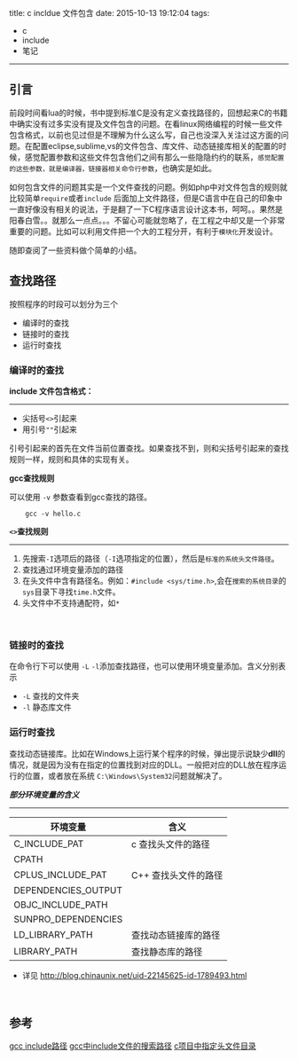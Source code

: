 title: c incldue 文件包含
date: 2015-10-13 19:12:04
tags:
- c
- include
- 笔记
---

## 引言
前段时间看lua的时候，书中提到标准C是没有定义查找路径的，回想起来C的书籍中确实没有过多实没有提及文件包含的问题。在看linux网络编程的时候一些文件包含格式，以前也见过但是不理解为什么这么写，自己也没深入关注过这方面的问题。在配置eclipse,sublime,vs的文件包含、库文件、动态链接库相关的配置的时候，感觉配置参数和这些文件包含他们之间有那么一些隐隐约约的联系，`感觉配置的这些参数，就是编译器，链接器相关命令行参数`，也确实是如此。

如何包含文件的问题其实是一个文件查找的问题。例如php中对文件包含的规则就比较简单`require`或者`include` 后面加上文件路径，但是C语言中在自己的印象中一直好像没有相关的说法，于是翻了一下C程序语言设计这本书，呵呵。。果然是阳春白雪。。就那么一点点。。。不留心可能就忽略了，在工程之中却又是一个非常重要的问题。比如可以利用文件把一个大的工程分开，有利于`模块化`开发设计。


随即查阅了一些资料做个简单的小结。




## 查找路径

按照程序的时段可以划分为三个

- 编译时的查找
- 链接时的查找
- 运行时查找


### 编译时的查找
**include 文件包含格式：**

------

- 尖括号`<>`引起来
- 用引号`""`引起来

引号引起来的首先在文件当前位置查找。如果查找不到，则和尖括号引起来的查找规则一样，规则和具体的实现有关。


**gcc查找规则**


可以使用 `-v` 参数查看到gcc查找的路径。

```shell 
    gcc -v hello.c
```

**`<>`查找规则**

------

1. 先搜索`-I`选项后的路径（`-I`选项指定的位置），然后是`标准的系统头文件路径`。
1. 查找通过环境变量添加的路径
1. 在头文件中含有路径名。例如：`#include <sys/time.h>`,会在`搜索的系统目录`的`sys`目录下寻找`time.h`文件。
1. 头文件中不支持通配符，如`*`

<br/>

### 链接时的查找

在命令行下可以使用 `-L`  `-l`添加查找路径，也可以使用环境变量添加。含义分别表示
- `-L` 查找的文件夹
- `-l` 静态库文件

### 运行时查找
查找动态链接库。比如在Windows上运行某个程序的时候，弹出提示说缺少**dll**的情况，就是因为没有在指定的位置找到对应的DLL。一般把对应的DLL放在程序运行的位置，或者放在系统 `C:\Windows\System32`问题就解决了。

***部分环境变量的含义***

------ 

 |环境变量|含义|
 |----|----|
 |C_INCLUDE_PAT  |c 查找头文件的路径|
 |CPATH  ||
 |CPLUS_INCLUDE_PAT  |C++ 查找头文件的路径|
 |DEPENDENCIES_OUTPUT    ||
 |OBJC_INCLUDE_PATH  ||
 |SUNPRO_DEPENDENCIES    ||
 |LD_LIBRARY_PATH |查找动态链接库的路径|
 |LIBRARY_PATH |查找静态库的路径|

  - 详见 http://blog.chinaunix.net/uid-22145625-id-1789493.html

<br/>
  



## 参考

[gcc include路径](http://blog.chinaunix.net/uid-22150747-id-189278.html)
[gcc中include文件的搜索路径](http://www.cnblogs.com/zhoug2020/archive/2012/07/04/2576068.html)
[c项目中指定头文件目录](http://blog.csdn.net/ericghw/article/details/38639821)